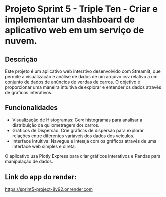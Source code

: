 # Projeto Sprint 5 - Triple Ten - Criar e implementar um dashboard de aplicativo web em um serviço de nuvem.

## Descrição

Este projeto é um aplicativo web interativo desenvolvido com Streamlit, que permite a visualização e análise de dados de um arquivo csv relativo a um conjunto de dados de anúncios de vendas de carros. O objetivo é proporcionar uma maneira intuitiva de explorar e entender os dados através de gráficos interativos.

## Funcionalidades

- Visualização de Histogramas: Gere histogramas para analisar a distribuição da quilometragem dos carros.
- Gráficos de Dispersão: Crie gráficos de dispersão para explorar relações entre diferentes variáveis dos dados dos veículos.
- Interface Intuitiva: Navegue e interaja com os gráficos através de uma interface web simples e direta.

O aplicativo usa Plotly Express para criar gráficos interativos e Pandas para manipulação de dados.

## Link do app do render:
https://sprint5-project-8v92.onrender.com
